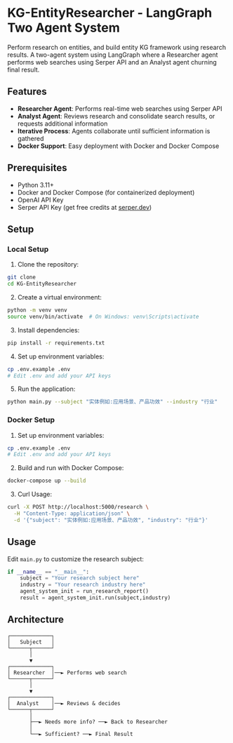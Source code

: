 # KG-EntityResearcher - LangGraph Two Agent System

Perform research on entities, and build entity KG framework using research results.
A two-agent system using LangGraph where a Researcher agent performs web searches using Serper API and an Analyst agent churning final result.

## Features

- **Researcher Agent**: Performs real-time web searches using Serper API
- **Analyst Agent**: Reviews research and consolidate search results, or requests additional information
- **Iterative Process**: Agents collaborate until sufficient information is gathered
- **Docker Support**: Easy deployment with Docker and Docker Compose

## Prerequisites

- Python 3.11+
- Docker and Docker Compose (for containerized deployment)
- OpenAI API Key
- Serper API Key (get free credits at [serper.dev](https://serper.dev))

## Setup

### Local Setup

1. Clone the repository:
```bash
git clone 
cd KG-EntityResearcher
```

2. Create a virtual environment:
```bash
python -m venv venv
source venv/bin/activate  # On Windows: venv\Scripts\activate
```

3. Install dependencies:
```bash
pip install -r requirements.txt
```

4. Set up environment variables:
```bash
cp .env.example .env
# Edit .env and add your API keys
```

5. Run the application:
```bash
python main.py --subject "实体例如:应用场景、产品功效" --industry "行业"
```

### Docker Setup

1. Set up environment variables:
```bash
cp .env.example .env
# Edit .env and add your API keys
```

2. Build and run with Docker Compose:
```bash
docker-compose up --build
```

3. Curl Usage:
```bash
curl -X POST http://localhost:5000/research \
  -H "Content-Type: application/json" \
  -d '{"subject": "实体例如:应用场景、产品功效", "industry": "行业"}'
```

## Usage

Edit `main.py` to customize the research subject:

```python
if __name__ == "__main__":
    subject = "Your research subject here"
    industry = "Your research industry here"
    agent_system_init = run_research_report()
    result = agent_system_init.run(subject,industry)
```

## Architecture

```
┌─────────────┐
│   Subject   │
└──────┬──────┘
       │
       ▼
┌─────────────┐
│ Researcher  │──► Performs web search
└──────┬──────┘
       │
       ▼
┌─────────────┐
│  Analyst    │──► Reviews & decides
└──────┬──────┘
       │
       ├──► Needs more info? ──► Back to Researcher
       │
       └──► Sufficient? ──► Final Result
```
